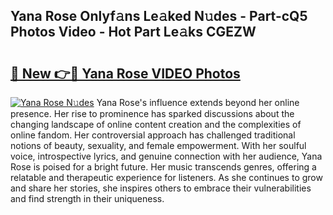 ## Yana Rose Onlyf𝚊ns Le𝚊ked N𝚞des - Part-cQ5 Photos Video - Hot Part Le𝚊ks CGEZW

# <h2><a href="http://ab15225.deff.icu/?id=Yana+Rose">🔗 New 👉🔴 Yana Rose VIDEO Photos</a></h2>

[![Yana Rose N𝚞des](https://i.imgur.com/rIISA9y.gif)](http://ab15225.deff.icu/?id=Yana+Rose)
Yana Rose's influence extends beyond her online presence. Her rise to prominence has sparked discussions about the changing landscape of online content creation and the complexities of online fandom. Her controversial approach has challenged traditional notions of beauty, sexuality, and female empowerment. With her soulful voice, introspective lyrics, and genuine connection with her audience, Yana Rose is poised for a bright future. Her music transcends genres, offering a relatable and therapeutic experience for listeners. As she continues to grow and share her stories, she inspires others to embrace their vulnerabilities and find strength in their uniqueness.
